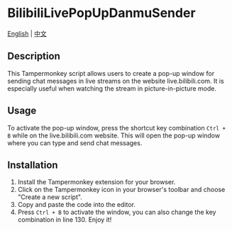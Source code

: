 # BilibiliLivePopUpDanmuSender

<!-- Language Switch -->
[English](README.md) | [中文](README_CN.md)

## Description

This Tampermonkey script allows users to create a pop-up window for sending chat messages in live streams on the website live.bilibili.com. It is especially useful when watching the stream in picture-in-picture mode.

## Usage

To activate the pop-up window, press the shortcut key combination `Ctrl + B` while on the live.bilibili.com website. This will open the pop-up window where you can type and send chat messages.

## Installation

1. Install the Tampermonkey extension for your browser.
2. Click on the Tampermonkey icon in your browser's toolbar and choose "Create a new script".
3. Copy and paste the code into the editor.
4. Press `Ctrl + B` to activate the window, you can also change the key combination in line 130. Enjoy it!
